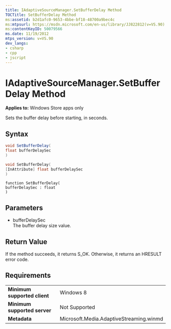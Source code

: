 ```yaml
---
title: IAdaptiveSourceManager.SetBufferDelay Method
TOCTitle: SetBufferDelay Method
ms:assetid: b2d1afc0-9653-4bbe-bf18-48700a9bec4c
ms:mtpsurl: https://msdn.microsoft.com/en-us/library/JJ822812(v=VS.90)
ms:contentKeyID: 50079566
ms.date: 11/19/2012
mtps_version: v=VS.90
dev_langs:
- csharp
- cpp
- jscript
---
```


# IAdaptiveSourceManager.SetBufferDelay Method

**Applies to:** Windows Store apps only

Sets the buffer delay before starting, in seconds.

## Syntax

```csharp
void SetBufferDelay(
float bufferDelaySec
)
```

```cpp
void SetBufferDelay(
[InAttribute] float bufferDelaySec
)
```

```jscript
function SetBufferDelay(
bufferDelaySec : float
)
```

## Parameters

  - bufferDelaySec  
    The buffer delay size value.

## Return Value

If the method succeeds, it returns S\_OK. Otherwise, it returns an HRESULT error code.

## Requirements

|||
|--- |--- |
|**Minimum supported client**|Windows 8|
|**Minimum supported server**|Not Supported|
|**Metadata**|Microsoft.Media.AdaptiveStreaming.winmd|

